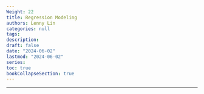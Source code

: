 ```yaml
---
Weight: 22
title: Regression Modeling
authors: Lenny Lin
categories: null
tags: 
description: 
draft: false
date: "2024-06-02"
lastmod: "2024-06-02"
series:
toc: true
bookCollapseSection: true
---
```



<!--more-->

---




